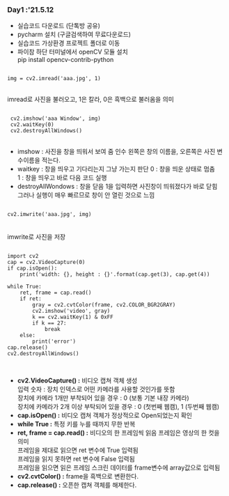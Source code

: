 ### Day1 :'21.5.12
- 실습코드 다운로드 (단톡방 공유)
- pycharm 설치 (구글검색하여 무료다운로드)
- 실습코드 가상환경 프로젝트 폴더로 이동
- 파이참 하단 터미널에서 openCV 모듈 설치 <br>
  pip install opencv-contrib-python

<pre>
<code>
img = cv2.imread('aaa.jpg', 1)
</code>
</pre>
imread로 사진을 불러오고, 1은 칼라, 0은 흑백으로 불러옴을 의미

<pre>
<code>
 cv2.imshow('aaa Window', img)
 cv2.waitKey(0)
 cv2.destroyAllWindows()
</code>
</pre>
* imshow : 사진을 창을 띄워서 보여 줌
     인수 왼쪽은 창의 이름을, 오른쪽은 사진 변수이름을 적는다.<br>
* waitkey : 창을 띄우고 기다리는지 그냥 가는지 판단
     0 : 창을 띄운 상태로 멈춤 <br>
     1 : 창을 띄우고 바로 다음 코드 실행 <br>
* destroyAllWondows : 창을 닫음
     1을 입력하면 사진창이 띄워졌다가 바로 닫힘 <br>
     그러나 실행이 매우 빠르므로 창이 안 열린 것으로 느낌 <br>

<code>
cv2.imwrite('aaa.jpg', img)
</code> <br><br>
imwrite로 사진을 저장

<pre>
<code>
import cv2
cap = cv2.VideoCapture(0)
if cap.isOpen():
	print('width: {}, height : {}'.format(cap.get(3), cap.get(4))

while True:
	ret, frame = cap.read()
	if ret:
		gray = cv2.cvtColor(frame, cv2.COLOR_BGR2GRAY)
		cv2.imshow('video', gray)
		k == cv2.waitKey(1) & 0xFF
		if k == 27:
			break
	else:
		print('error')
cap.release()
cv2.destroyAllWindows()

</code>
</pre>
* <b>cv2.VideoCapture() :</b> 비디오 캡쳐 객체 생성 <br>
     입력 숫자 : 장치 인덱스로 어떤 카메라를 사용할 것인가를 뜻함 <br> 
     장치에 카메라 1개만 부착되어 있을 경우 : 0 (보통 기본 내장 카메라) <br>
     장치에 카메라가 2개 이상 부탁되어 있을 경우 : 0 (첫번째 웹캠), 1 (두번째 웹캠) <br>
* <b>cap.isOpen() :</b> 비디오 캡쳐 객체가 정상적으로 Open되었는지 확인
* <b>while True   :</b> 특정 키를 누를 때까지 무한 반복
* <b>ret, frame = cap.read() :</b> 비디오의 한 프레임씩 읽음
     프레임은 영상의 한 컷을 의미 <br>
     프레임을 제대로 읽으면 ret 변수에 True 입력됨 <br>
     프레임을 읽지 못하면 ret 변수에 False 입력됨 <br>
     프레임을 읽으면 읽은 프레임 스크린 데이터를 frame변수에 array값으로 입력됨 <br>
* <b>cv2.cvtColor() :</b> frame을 흑백으로 변환한다.
* <b>cap.release()  :</b> 오픈한 캡쳐 객체를 해제한다.
<br>
